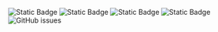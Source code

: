 ![Static Badge](https://img.shields.io/badge/blacklists-60-000000) ![Static Badge](https://img.shields.io/badge/blacklisted-2838579-cc0000) ![Static Badge](https://img.shields.io/badge/whitelisted-2245-00CC00) ![Static Badge](https://img.shields.io/badge/streaming_blacklist-28107-000000) ![GitHub issues](https://img.shields.io/github/issues/fabriziosalmi/blacklists)
